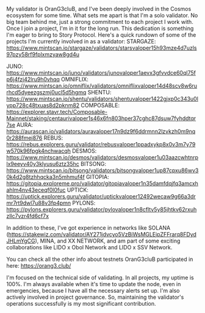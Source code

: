 My validator is OranG3cluB, and I've been deeply involved in the Cosmos ecosystem for some time. What sets me apart is that I'm a solo validator. 
No big team behind me, just a strong commitment to each project I work with. Once I join a project, I'm in it for the long run. This dedication is something I'm eager to bring to Story Protocol. Here's a quick rundown of some of the projects I'm currently involved in as a validator:
STARGAZE: https://www.mintscan.io/stargaze/validators/starsvaloper15h93mze4d7uzls97pzy58rf9fplxmzyaw8gd4u

JUNO: https://www.mintscan.io/juno/validators/junovaloper1aevx3gfvvdce60ql75fp6j4fzj42lru9h0vhqq
OMNIFLIX: https://www.mintscan.io/omniflix/validators/omniflixvaloper14d48scv8w6rurhcd5dyeezgszmj0ucl5d5hgmq
SHENTU: https://www.mintscan.io/shentu/validators/shentuvaloper1422gjxp0c343u0lypp728c48txuas8d2pknm82
COMPOSABLE: https://explorer.stavr.tech/Composable-Mainnet/staking/centaurivaloper1s46x6fn803hper37cghc87dsuw7fyhddtqr7se
AURA: https://aurascan.io/validators/auravaloper17n9dz9f6ddrmnn2lzvkzh0m9nq0r288fmej876
REBUS: https://rebus.explorers.guru/validator/rebusvaloper1ppadxykp8x0v3m7y79w570k96fpgk4nchwacqh
DESMOS: https://www.mintscan.io/desmos/validators/desmosvaloper1u03aazcwhtnrplx9eeyv40y3klyusu6ztz35hc
BITSONG: https://www.mintscan.io/bitsong/validators/bitsongvaloper1up87cpxu86wv30k4d2g8tzhhqcka3n5mhmuf4f
GITOPIA: https://gitopia.exploreme.pro/validator/gitopiavaloper1n35damfdqjfq3amcxhahlm4nv43eceqf0l0fuc
UPTICK: https://uptick.explorers.guru/validator/uptickvaloper12492wecaw9g66a3drmr7rt9dwl7u88v3fp4pmn
PYLONS: https://pylons.explorers.guru/validator/pylovaloper1n8cfltv5y85jhtkv62rxuhzllc7vzr4fd6cf7x

 In addition to these, I've got experience in networks like SOLANA (https://stakewiz.com/validator/AY271jdvcyo5VzBiWsMGLEjpZFFrarq8FDydJHLmYgCG), MINA, and XX NETWORK, and am part of some exciting collaborations like LIDO x Obol Network and LIDO x SSV Network.

You can check all the other info about testnets OranG3cluB participated in here: https://orang3.club/

I'm focused on the technical side of validating. In all projects, my uptime is 100%. I'm always available when it's time to update the node, even in emergencies, because I have all the necessary alerts set up. I'm also actively involved in project governance. So, maintaining the validator's operations successfully is my most significant contribution.
